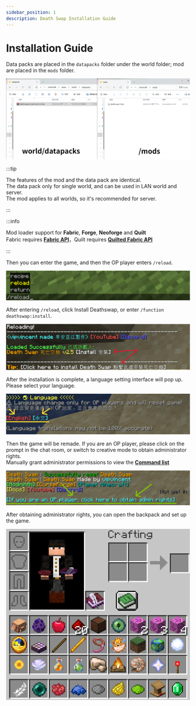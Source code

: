```yaml
---
sidebar_position: 1
description: Death Swap Installation Guide
---
```


# Installation Guide

Data packs are placed in the `datapacks` folder under the world folder; mod are placed in the `mods` folder.

![folder](./img/folder.png)

:::tip

The features of the mod and the data pack are identical.   
The data pack only for single world, and can be used in LAN world and server.   
The mod applies to all worlds, so it's recommended for server.

:::

:::info

Mod loader support for **Fabric**, **Forge**, **Neoforge** and **Quilt**  
Fabric requires [**Fabric API**](https://modrinth.com/mod/fabric-api)，Quilt requires [**Quilted Fabric API**](https://modrinth.com/mod/qsl)

:::

Then you can enter the game, and then the OP player enters `/reload`.

![reload](./img/reload.png)

After entering `/reload`, click Install Deathswap, or enter `/function deathswap:install`.

![load list](./img/load_list.png)

After the installation is complete, a language setting interface will pop up. Please select your language.

![language](./img/language_menu.png)

Then the game will be remade. If you are an OP player, please click on the prompt in the chat room, or switch to creative mode to obtain administrator rights.   
Manually grant administrator permissions to view the [**Command list**](./command#tag-add-admin)

![reset](./img/reset.png)

After obtaining administrator rights, you can open the backpack and set up the game.

![setting](./img/setting.png)